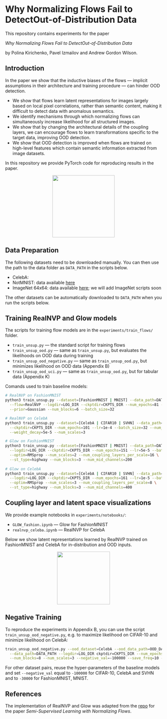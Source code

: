# Why Normalizing Flows Fail to DetectOut-of-Distribution Data
This repository contains experiments for the paper

_Why Normalizing Flows Fail to DetectOut-of-Distribution Data_

by  Polina Kirichenko, Pavel Izmailov and Andrew Gordon Wilson.

## Introduction

In the paper we show that the inductive biases of the flows &mdash; implicit assumptions in their architecture and training procedure &mdash; can hinder OOD detection. 
- We show that flows learn latent representations for images largely based on local pixel
  correlations, rather than semantic content, making it difficult to detect data with
  anomalous semantics.
- We identify mechanisms through which normalizing flows can simultaneously increase
  likelihood for all structured images.
- We show that by changing the architectural details of the coupling layers, we can
  encourage flows to learn transformations specific to the target data, improving OOD
  detection.
- We show that OOD detection is improved when flows are trained on high-level features
  which contain semantic information extracted from image datasets.

In this repository we provide PyTorch code for reproducing results in the paper.

<p align="center">
  <img src="https://user-images.githubusercontent.com/14368801/84704630-230f9d80-af28-11ea-9538-b0ea8d5d784f.png" height=200>
</p>

## Data Preparation

The following datasets need to be downloaded manually. You can then use the path to the data folder as `DATA_PATH` in the scripts below.
- CelebA: 
- NotMNIST: data available [here](https://www.kaggle.com/lubaroli/notmnist)
- ImageNet 64x64: data available [here](http://image-net.org/small/download.php); we will add ImageNet scripts soon

The other datasets can be automatically downloaded to `DATA_PATH` when you run the scripts below.

## Training RealNVP and Glow models

The scripts for training flow models are in the `experiments/train_flows/` folder.

- `train_unsup.py` &mdash; the standard script for training flows
- `train_unsup_ood.py` &mdash; same as `train_unsup.py`, but evaluates the likelihoods on OOD data during training
- `train_unsup_ood_negative.py` &mdash; same as `train_unsup_ood.py`, but minimizes likelihood on OOD data (Appendix B)
- `train_unsup_ood_uci.py` &mdash; same as `train_unsup_ood.py`, but for tabular data (Appendix K)

Comands used to train baseline models:
```bash
# RealNVP on FashionMNIST
python3 train_unsup.py --dataset=[FashionMNIST | MNIST] --data_path=DATA_PATH --save_freq=20 \
  --flow=RealNVP --logdir=LOG_DIR --ckptdir=CKPTS_DIR --num_epochs=81 --lr=5e-5 \
  --prior=Gaussian --num_blocks=6 --batch_size=32

# RealNVP on CelebA
python3 train_unsup.py --dataset=[CelebA | CIFAR10 | SVHN] --data_path=DATA_PATH --logdir=LOG_DIR \
  --ckptdir=CKPTS_DIR --num_epochs=101 --lr=1e-4 --batch_size=32 --num_blocks=8 \
  --weight_decay=5e-5 --num_scales=3

# Glow on FashionMNIST
python3 train_unsup.py --dataset=[FashionMNIST | MNIST] --data_path=DATA_PATH --flow=Glow \
  --logdir=LOG_DIR --ckptdir=CKPTS_DIR --num_epochs=151 --lr=5e-5 --batch_size=32 \
  --optim=RMSprop --num_scales=2 --num_coupling_layers_per_scale=16 \
  --st_type=highway --num_blocks=3 --num_mid_channels=200
  
# Glow on CelebA
python3 train_unsup.py --dataset=[CelebA | CIFAR10 | SVHN] --data_path=DATA_PATH --flow=Glow \
  --logdir=LOG_DIR --ckptdir=CKPTS_DIR --num_epochs=161 --lr=1e-5 --batch_size=32 \
  --optim=RMSprop --num_scales=3 --num_coupling_layers_per_scale=8 \
  --st_type=highway --num_blocks=3 --num_mid_channels=400
```


## Coupling layer and latent space visualizations

We provide example notebooks in `experiments/notebooks/`:
- `GLOW_fashion.ipynb` &mdash; Glow for FashionMNIST
- `realnvp_celeba.ipynb` &mdash; RealNVP for CelebA

Below we show latent representations learned by RealNVP trained on FashionMNIST and CelebA for in-distribution and OOD inputs.

<p align="center">
  <img src="https://user-images.githubusercontent.com/14368801/84704791-5c480d80-af28-11ea-822c-7d367a650c31.png" height=170>
</p>

## Negative Training

To reproduce the experiments in Appendix B, you can use the script `train_unsup_ood_negative.py`, e.g.
to maximize likelihood on CIFAR-10 and minimize likelihood on CelebA:

```bash
train_unsup_ood_negative.py --ood_dataset=CelebA --ood_data_path=OOD_DATA_PATH --dataset=CIFAR10 \
  --data_path=DATA_PATH --logdir=LOG_DIR ckptdir=CKPTS_DIR --num_epochs=101 --lr=5e-5 --batch_size=32 \
  --num_blocks=8 --num_scales=3 --negative_val=-100000 --save_freq=10 --flow=RealNVP
```

For other dataset pairs, reuse the hyper-parameters of the baseline models and set `--negative_val` equal
to `-100000` for CIFAR-10, CelebA and SVHN and to `-30000` for FashionMNIST, MNIST.


## References

The implementation of RealNVP and Glow was adapted from the [repo](https://github.com/izmailovpavel/flowgmm) for the paper _Semi-Supervised Learning with Normalizing Flows_.
